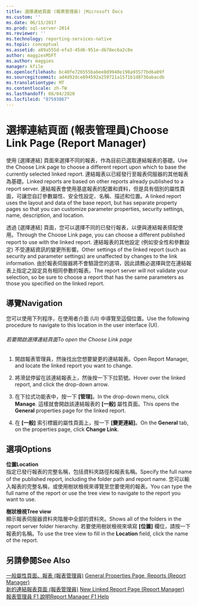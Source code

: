 ```yaml
---
title: 選擇連結頁面 (報表管理員) |Microsoft Docs
ms.custom: ''
ms.date: 06/13/2017
ms.prod: sql-server-2014
ms.reviewer: ''
ms.technology: reporting-services-native
ms.topic: conceptual
ms.assetid: a89a555d-efa3-45d6-951e-db78ec6a2c8e
author: maggiesMSFT
ms.author: maggies
manager: kfile
ms.openlocfilehash: bc40fe726555babee8d9940e198a93577bd6a09f
ms.sourcegitcommit: ad4d92dce894592a259721a1571b1d8736abacdb
ms.translationtype: MT
ms.contentlocale: zh-TW
ms.lasthandoff: 08/04/2020
ms.locfileid: "87593867"
---
```

# <a name="choose-link-page-report-manager"></a><span data-ttu-id="e45cf-102">選擇連結頁面 (報表管理員)</span><span class="sxs-lookup"><span data-stu-id="e45cf-102">Choose Link Page (Report Manager)</span></span>
  <span data-ttu-id="e45cf-103">使用 [選擇連結] 頁面來選擇不同的報表，作為目前已選取連結報表的基礎。</span><span class="sxs-lookup"><span data-stu-id="e45cf-103">Use the Choose Link page to choose a different report upon which to base the currently selected linked report.</span></span> <span data-ttu-id="e45cf-104">連結報表以已經發行至報表伺服器的其他報表為基礎。</span><span class="sxs-lookup"><span data-stu-id="e45cf-104">Linked reports are based on other reports already published to a report server.</span></span> <span data-ttu-id="e45cf-105">連結報表會使用基底報表的配置和資料，但是具有個別的屬性頁面，可讓您自訂參數屬性、安全性設定、名稱、描述和位置。</span><span class="sxs-lookup"><span data-stu-id="e45cf-105">A linked report uses the layout and data of the base report, but has separate property pages so that you can customize parameter properties, security settings, name, description, and location.</span></span>  
  
 <span data-ttu-id="e45cf-106">透過 [選擇連結] 頁面，您可以選擇不同的已發行報表，以便與連結報表搭配使用。</span><span class="sxs-lookup"><span data-stu-id="e45cf-106">Through the Choose Link page, you can choose a different published report to use with the linked report.</span></span> <span data-ttu-id="e45cf-107">連結報表的其他設定 (例如安全性和參數設定) 不受連結資訊的變更所影響。</span><span class="sxs-lookup"><span data-stu-id="e45cf-107">Other settings of the linked report (such as security and parameter settings) are unaffected by changes to the link information.</span></span> <span data-ttu-id="e45cf-108">由於報表伺服器將不會驗證您的選項，因此請務必選擇與您在連結報表上指定之設定具有相同參數的報表。</span><span class="sxs-lookup"><span data-stu-id="e45cf-108">The report server will not validate your selection, so be sure to choose a report that has the same parameters as those you specified on the linked report.</span></span>  
  
## <a name="navigation"></a><span data-ttu-id="e45cf-109">導覽</span><span class="sxs-lookup"><span data-stu-id="e45cf-109">Navigation</span></span>  
 <span data-ttu-id="e45cf-110">您可以使用下列程序，在使用者介面 (UI) 中導覽至這個位置。</span><span class="sxs-lookup"><span data-stu-id="e45cf-110">Use the following procedure to navigate to this location in the user interface (UI).</span></span>  
  
###### <a name="to-open-the-choose-link-page"></a><span data-ttu-id="e45cf-111">若要開啟選擇連結頁面</span><span class="sxs-lookup"><span data-stu-id="e45cf-111">To open the Choose Link page</span></span>  
  
1.  <span data-ttu-id="e45cf-112">開啟報表管理員，然後找出您想要變更的連結報表。</span><span class="sxs-lookup"><span data-stu-id="e45cf-112">Open Report Manager, and locate the linked report you want to change.</span></span>  
  
2.  <span data-ttu-id="e45cf-113">將滑鼠停留在該連結報表上，然後按一下下拉箭號。</span><span class="sxs-lookup"><span data-stu-id="e45cf-113">Hover over the linked report, and click the drop-down arrow.</span></span>  
  
3.  <span data-ttu-id="e45cf-114">在下拉式功能表中，按一下 **[管理]**。</span><span class="sxs-lookup"><span data-stu-id="e45cf-114">In the drop-down menu, click **Manage**.</span></span> <span data-ttu-id="e45cf-115">這樣就會開啟該連結報表的 **[一般]** 屬性頁面。</span><span class="sxs-lookup"><span data-stu-id="e45cf-115">This opens the **General** properties page for the linked report.</span></span>  
  
4.  <span data-ttu-id="e45cf-116">在 **[一般]** 索引標籤的屬性頁面上，按一下 **[變更連結]**。</span><span class="sxs-lookup"><span data-stu-id="e45cf-116">On the **General** tab, on the properties page, click **Change Link**.</span></span>  
  
## <a name="options"></a><span data-ttu-id="e45cf-117">選項</span><span class="sxs-lookup"><span data-stu-id="e45cf-117">Options</span></span>  
 <span data-ttu-id="e45cf-118">**位置**</span><span class="sxs-lookup"><span data-stu-id="e45cf-118">**Location**</span></span>  
 <span data-ttu-id="e45cf-119">指定已發行報表的完整名稱，包括資料夾路徑和報表名稱。</span><span class="sxs-lookup"><span data-stu-id="e45cf-119">Specify the full name of the published report, including the folder path and report name.</span></span> <span data-ttu-id="e45cf-120">您可以輸入報表的完整名稱，或使用樹狀檢視來導覽至您要使用的報表。</span><span class="sxs-lookup"><span data-stu-id="e45cf-120">You can type the full name of the report or use the tree view to navigate to the report you want to use.</span></span>  
  
 <span data-ttu-id="e45cf-121">**樹狀檢視**</span><span class="sxs-lookup"><span data-stu-id="e45cf-121">**Tree view**</span></span>  
 <span data-ttu-id="e45cf-122">顯示報表伺服器資料夾階層中全部的資料夾。</span><span class="sxs-lookup"><span data-stu-id="e45cf-122">Shows all of the folders in the report server folder hierarchy.</span></span> <span data-ttu-id="e45cf-123">若要使用樹狀檢視來填寫 **[位置]** 欄位，請按一下報表的名稱。</span><span class="sxs-lookup"><span data-stu-id="e45cf-123">To use the tree view to fill in the **Location** field, click the name of the report.</span></span>  
  
## <a name="see-also"></a><span data-ttu-id="e45cf-124">另請參閱</span><span class="sxs-lookup"><span data-stu-id="e45cf-124">See Also</span></span>  
 <span data-ttu-id="e45cf-125">[一般屬性頁面、報表 &#40;報表管理員&#41;](../../2014/reporting-services/general-properties-page-reports-report-manager.md) </span><span class="sxs-lookup"><span data-stu-id="e45cf-125">[General Properties Page, Reports &#40;Report Manager&#41;](../../2014/reporting-services/general-properties-page-reports-report-manager.md) </span></span>  
 <span data-ttu-id="e45cf-126">[新的連結報表頁面 &#40;報表管理員&#41;](../../2014/reporting-services/new-linked-report-page-report-manager.md) </span><span class="sxs-lookup"><span data-stu-id="e45cf-126">[New Linked Report Page &#40;Report Manager&#41;](../../2014/reporting-services/new-linked-report-page-report-manager.md) </span></span>  
 [<span data-ttu-id="e45cf-127">報表管理員 F1 說明</span><span class="sxs-lookup"><span data-stu-id="e45cf-127">Report Manager F1 Help</span></span>](../../2014/reporting-services/report-manager-f1-help.md)  
  
  
